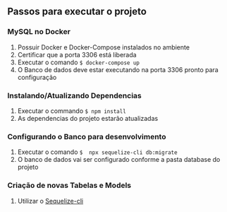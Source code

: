 Passos para executar o projeto
-----------------------------------

### MySQL no Docker

1. Possuir Docker e Docker-Compose instalados no ambiente
2. Certificar que a porta 3306 está liberada
3. Executar o comando ``` $ docker-compose up ```
4. O Banco de dados deve estar executando na porta 3306 pronto para configuração

### Instalando/Atualizando Dependencias

1. Executar o commando ``` $ npm install ```
2. As dependencias do projeto estarão atualizadas

### Configurando o Banco para desenvolvimento

1. Executar o comando ``` $  npx sequelize-cli db:migrate ```
2. O banco de dados vai ser configurado conforme a pasta database do projeto

### Criação de novas Tabelas e Models

1.  Utilizar o [Sequelize-cli](https://github.com/sequelize/cli)